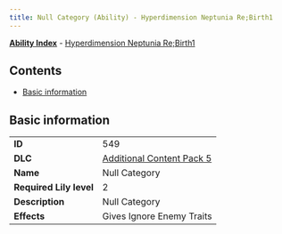 ```yaml
---
title: Null Category (Ability) - Hyperdimension Neptunia Re;Birth1
---
```


[**Ability Index**](/neptunia/rb1/ability/index.html) - [Hyperdimension Neptunia Re;Birth1](/neptunia/rb1)

## Contents

- [Basic information](#basic-information)

## Basic information

|   |   |
| -- | -- |
| **ID** | 549 |
| **DLC** | [Additional Content Pack 5](/neptunia/rb1/dlc/14-pack5.html) |
| **Name** | Null Category |
| **Required Lily level** | 2 |
| **Description** | Null Category |
| **Effects** | Gives Ignore Enemy Traits |
